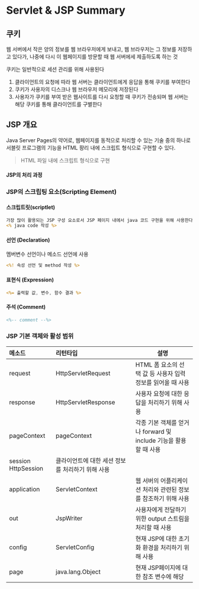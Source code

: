 # Servlet & JSP Summary

## 쿠키
웹 서버에서 작은 양의 정보를 웹 브라우저에게 보내고, 웹 브라우저는 그 정보를 저장하고 있다가, 나중에 다시 이 웹페이지를 방문할 때 웹 서버에세 제출하도록 하는 것

쿠키는 일반적으로 세션 관리를 위해 사용된다

1. 클라이언트의 요청에 따라 웹 서버는 클라이언트에게 응답을 통해 쿠키를 부여한다
1. 쿠키가 사용자의 디스크나 웹 브라우저 메모리에 저장된다
1. 사용자가 쿠키를 부여 받은 웹사이트를 다시 요청할 때 쿠키가 전송되며 웹 서버는 해당 쿠키를 통해 클라이언트를 구별한다

## JSP 개요
Java Server Pages의 약어로, 웹페이지를 동적으로 처리할 수 있는 기술 중의 하나로 서블릿 프로그램의 기능을 HTML 팡리 내에 스크립트 형식으로 구현할 수 있다.
> HTML 파일 내에 스크립트 형식으로 구현

#### JSP의 처리 과정

### JSP의 스크립팅 요소(Scripting Element)
#### 스크립트릿(scriptlet)
```jsp
가장 많이 활용되는 JSP 구성 요소로서 JSP 페이지 내에서 java 코드 구현을 위해 사용한다
<% java code 작성 %>
```
#### 선언 (Declaration)
멤버변수 선언이나 메소드 선언에 사용
```jsp
<%! 속성 선언 및 method 작성 %>
```

#### 표현식 (Expression)
```jsp
<%= 출력할 값, 변수, 함수 결과 %>
```

#### 주석 (Comment)
```jsp
<%-- comment --%>
```

### JSP 기본 객체와 활성 범위
|메소드|리턴타입|설명|
|:--|:--|---|
|request|HttpServletRequest|HTML 폼 요소의 선택 값 등 사용자 입력 정보를 읽어올 때 사용|
|response|HttpServletResponse|사용자 요청에 대한 응답을 처리하기 위해 사용|
|pageContext|pageContext|각종 기본 객체를 얻거나 forward 및 include 기능을 활용할 때 사용|
|session HttpSession|클라이언트에 대한 세션 정보를 처리하기 위해 사용|
|application|ServletContext|웹 서버의 어플리케이션 처리와 관련된 정보를 참조하기 위해 사용|
|out|JspWriter|사용자에게 전달하기 위한 output 스트림을 처리할 때 사용|
|config|ServletConfig|현재 JSP에 대한 초기화 환경을 처리하기 위해 사용|
|page|java.lang.Object|현재 JSP페이지에 대한 참조 변수에 해당|